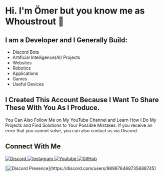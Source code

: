 # Hi. I'm Ömer but you know me as Whoustrout 👋
## I am a Developer and I Generally Build: 
<ul>
  
  <li>Discord Bots
  <li>Artificial Intelligence(AI) Projects</li> 
  <li>Websites</li>
  <li>Robotics</li>
  <li>Applications</li>
  <li>Games</li>
  <li>Useful Devices</li> 
</ul>
    
## 
## I Created This Account Because I Want To Share These With You As I Produce. 
You Can Also Follow Me on My YouTube Channel and Learn How I Do My Projects and Find Solutions to Your Possible Mistakes. 
If you receive an error that you cannot solve, you can also contact us via Discord.

## Connect With Me
<a href="https://discord.gg/DtXMWzXB9n"> 
    <img src="https://img.shields.io/badge/Discord-000000?style=for-the-badge&logo=discord&logoColor=white" title="Discord"  alt="Discord"/>
</a>
<a href="https://www.instagram.com/whoustrout"> 
    <img src="https://img.shields.io/badge/Instagram-000000?style=for-the-badge&logo=instagram&logoColor=white" title="Instagram"  alt="Instagram"/>
</a>
<a href="https://www.youtube.com/@whoustrout"> 
    <img src="https://img.shields.io/badge/YouTube-000000?style=for-the-badge&logo=youtube&logoColor=white" title="Youtube"  alt="Youtube"/>
</a>
<a href="https://www.github.com/Whoustrout"> 
    <img src="https://img.shields.io/badge/GitHub-000000?style=for-the-badge&logo=github&logoColor=white" title="GitHub"  alt="GitHub"/>
</a>

[![Discord Presence](https://lanyard-profile-readme.vercel.app/api/989876468735688745?theme=dark&bg=000000&animated=false&hideDiscrim=true&borderRadius=30px&idleMessage=Probably%20doing%20something%20else...)](https://discord.com/users/989876468735688745)

